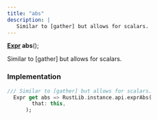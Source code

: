 ```yaml
---
title: "abs"
description: |
   Similar to [gather] but allows for scalars.
---
```

<span class="dart-code"><strong>[Expr] abs</strong>();</span>

 Similar to [gather] but allows for scalars.
### Implementation
```dart
/// Similar to [gather] but allows for scalars.
  Expr get abs => RustLib.instance.api.exprAbs(
        that: this,
      );
```

[Expr]: /reference/classes/expr